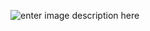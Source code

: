 ![enter image description here](https://lh3.googleusercontent.com/M4kD9uDaXdbXe1Hb8zQi7V4gt9OSDenHZhJgLSXdFtNDvjSaQYViKfgq_kiChb5qEcxy3_cKREzP)
<!--stackedit_data:
eyJoaXN0b3J5IjpbLTU0OTk5NDExNF19
-->
